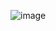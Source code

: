 ![image](https://user-images.githubusercontent.com/112447972/189670957-794b7857-65c1-4176-a156-cc96628e9236.png)
